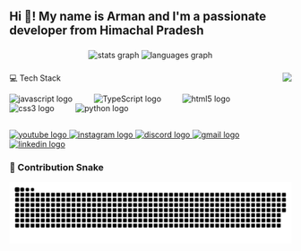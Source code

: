 <h2 align="left">Hi 👋! My name is Arman and I'm a passionate developer from Himachal Pradesh</h2>

###

<div align="center">
  <img src="https://github-readme-stats.vercel.app/api?username=kaihere14&hide_title=false&hide_rank=false&show_icons=true&include_all_commits=true&count_private=true&disable_animations=false&theme=dracula&locale=en&hide_border=false" height="150" alt="stats graph" />
  <img src="https://github-readme-stats.vercel.app/api/top-langs?username=kaihere14&locale=en&hide_title=false&layout=compact&card_width=320&langs_count=5&theme=dracula&hide_border=false" height="150" alt="languages graph" />
</div>

###

<img align="right" height="150" src="https://media3.giphy.com/media/v1.Y2lkPTc5MGI3NjExNXM2MjJoazRzaXBpZG1oZWtud3V3dTQ0OWIycjA1N3Bib3Z1ZHNjbSZlcD12MV9pbnRlcm5hbF9naWZfYnlfaWQmY3Q9Zw/jdFm2bcWlj4EUVCpc0/giphy.gif" />

###
💻 Tech Stack

<div align="left">
  <img src="https://cdn.jsdelivr.net/gh/devicons/devicon/icons/javascript/javascript-original.svg" height="50" alt="javascript logo" />
  <img width="30" />
  <img src="https://cdn.jsdelivr.net/gh/devicons/devicon/icons/typescript/typescript-original.svg" height="50" alt="TypeScript logo" />
  <img width="30" />
  <img src="https://cdn.jsdelivr.net/gh/devicons/devicon/icons/html5/html5-original.svg" height="50" alt="html5 logo" />
  <img width="30" />
  <img src="https://cdn.jsdelivr.net/gh/devicons/devicon/icons/css3/css3-original.svg" height="50" alt="css3 logo" />
  <img width="30" />
  <img src="https://cdn.jsdelivr.net/gh/devicons/devicon/icons/java/java-original.svg" height="50" alt="python logo" />
  <img width="30" />
  
##
###

<div align="left">
  <a href="https://www.youtube.com/@Arman-ik2dc" target="_blank">
    <img src="https://img.shields.io/static/v1?message=Youtube&logo=youtube&label=&color=FF0000&logoColor=white&labelColor=&style=for-the-badge" height="35" alt="youtube logo" />
  </a>
  <a href="https://www.instagram.com/arman._.pvt14?igsh=bndmaTUxampoMWY0&utm_source=qr" target="_blank">
    <img src="https://img.shields.io/static/v1?message=Instagram&logo=instagram&label=&color=E4405F&logoColor=white&labelColor=&style=for-the-badge" height="35" alt="instagram logo" />
  </a>
  <a href="https://discord.com/user/kaii._.14" target="_blank">
    <img src="https://img.shields.io/static/v1?message=Discord&logo=discord&label=&color=7289DA&logoColor=white&labelColor=&style=for-the-badge" height="35" alt="discord logo" />
  </a>
  <a href="mailto:armanthakur200814@gmail.com" target="_blank">
    <img src="https://img.shields.io/static/v1?message=Gmail&logo=gmail&label=&color=D14836&logoColor=white&labelColor=&style=for-the-badge" height="35" alt="gmail logo" />
  </a>
  <a href="https://www.linkedin.com/in/kai-here-b32749355/" target="_blank">
    <img src="https://img.shields.io/static/v1?message=LinkedIn&logo=linkedin&label=&color=0077B5&logoColor=white&labelColor=&style=for-the-badge" height="35" alt="linkedin logo" />
  </a>
</div>

###

### 🐍 Contribution Snake

![snake gif](https://github.com/kaihere14/kaihere14/blob/output/github-snake-dark.svg)
